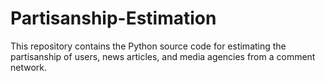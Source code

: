 # Partisanship-Estimation
This repository contains the Python source code for estimating the partisanship of users, news articles, and media agencies from a comment network.
